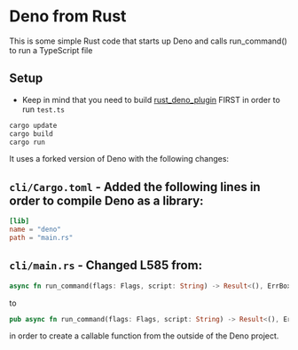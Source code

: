 # Deno from Rust

This is some simple Rust code that starts up Deno and calls run_command() to run a TypeScript file

## Setup

* Keep in mind that you need to build [rust_deno_plugin](../rust_deno_plugin) FIRST in order to run `test.ts`

```sh
cargo update
cargo build
cargo run
```

It uses a forked version of Deno with the following changes:

## `cli/Cargo.toml` - Added the following lines in order to compile Deno as a library:
```toml
[lib]
name = "deno"
path = "main.rs"
```

## `cli/main.rs` - Changed L585 from:
```rust
async fn run_command(flags: Flags, script: String) -> Result<(), ErrBox> {
```
to
```rust
pub async fn run_command(flags: Flags, script: String) -> Result<(), ErrBox> {
```
in order to create a callable function from the outside of the Deno project.
